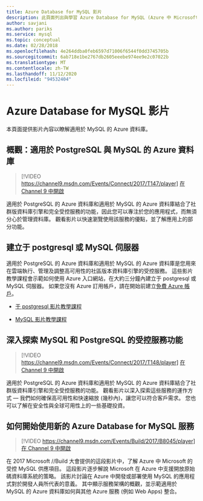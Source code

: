 ```yaml
---
title: Azure Database for MySQL 影片
description: 此頁面列出與學習 Azure Database for MySQL (Azure 中 Microsoft 的受控 MySQL 供應項目) 相關的影片內容。
author: savjani
ms.author: pariks
ms.service: mysql
ms.topic: conceptual
ms.date: 02/28/2018
ms.openlocfilehash: 4e264ddba0feb6597d71006f6544f0dd3745705b
ms.sourcegitcommit: 6ab718e1be2767db2605eeebe974ee9e2c07022b
ms.translationtype: MT
ms.contentlocale: zh-TW
ms.lasthandoff: 11/12/2020
ms.locfileid: "94532404"
---
```

# <a name="azure-database-for-mysql-videos"></a>Azure Database for MySQL 影片

本頁面提供影片內容以瞭解適用於 MySQL 的 Azure 資料庫。

## <a name="overview-azure-database-for-postgresql-and-mysql"></a>概觀：適用於 PostgreSQL 與 MySQL 的 Azure 資料庫

>[!VIDEO https://channel9.msdn.com/Events/Connect/2017/T147/player] 
[在 Channel 9 中開啟](https://channel9.msdn.com/Events/Connect/2017/T147)

適用於 PostgreSQL 的 Azure 資料庫和適用於 MySQL 的 Azure 資料庫結合了社群版資料庫引擎和完全受控服務的功能，因此您可以專注於您的應用程式，而無須分心於管理資料庫。 觀看影片以快速瀏覽使用該服務的優點，並了解應用上的部分功能。

## <a name="create-a-postgresql-or-mysql-server"></a>建立于 postgresql 或 MySQL 伺服器
適用於 PostgreSQL 的 Azure 資料庫和適用於 MySQL 的 Azure 資料庫是您用來在雲端執行、管理及調整高可用性的社區版本資料庫引擎的受控服務。 這些影片教學課程會示範如何使用 Azure 入口網站，在大約三分鐘內建立于 postgresql 或 MySQL 伺服器。 如果您沒有 Azure 訂用帳戶，請在開始前建立[免費 Azure 帳戶](https://azure.microsoft.com/free/)。

* [于 postgresql 影片教學課程](https://azure.microsoft.com/resources/videos/create-an-azure-database-for-postgresql-server-in-the-azure-portal)

* [MySQL 影片教學課程](https://azure.microsoft.com/resources/videos/create-an-azure-database-for-mysql-server-by-using-the-azure-portal)

## <a name="deep-dive-on-managed-service-capabilities-for-mysql-and-postgresql"></a>深入探索 MySQL 和 PostgreSQL 的受控服務功能

>[!VIDEO https://channel9.msdn.com/Events/Connect/2017/T148/player]
[在 Channel 9 中開啟](https://channel9.msdn.com/Events/Connect/2017/T148)

適用於 PostgreSQL 的 Azure 資料庫和適用於 MySQL 的 Azure 資料庫結合了社群版資料庫引擎和完全受控服務的功能。 觀看影片以深入探索這些服務的運作方式 — 我們如何確保高可用性和快速縮放 (幾秒內)，讓您可以符合客戶需求。 您也可以了解在安全性與全球可用性上的一些基礎投資。

## <a name="how-to-get-started-with-the-new-azure-database-for-mysql-service"></a>如何開始使用新的 Azure Database for MySQL 服務

>[!VIDEO https://channel9.msdn.com/Events/Build/2017/B8045/player]
[在 Channel 9 中開啟](https://channel9.msdn.com/events/Build/2017/B8045)

在 2017 Microsoft //Build 大會提供的這段影片中，了解 Azure 中 Microsoft 的受控 MySQL 供應項目。 這段影片逐步解說 Microsoft 在 Azure 中支援開放原始碼資料庫系統的策略。 該影片討論在 Azure 中開發或部署使用 MySQL 的應用程式對於開發人員所代表的意義。 其中顯示服務架構的概觀，並示範適用於 MySQL 的 Azure 資料庫如何與其他 Azure 服務 (例如 Web Apps) 整合。
